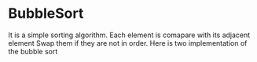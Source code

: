 # BubbleSort
It is a simple sorting algorithm.
Each element is comapare with its adjacent element 
Swap them if they are not in order.
Here is two implementation of the bubble sort
